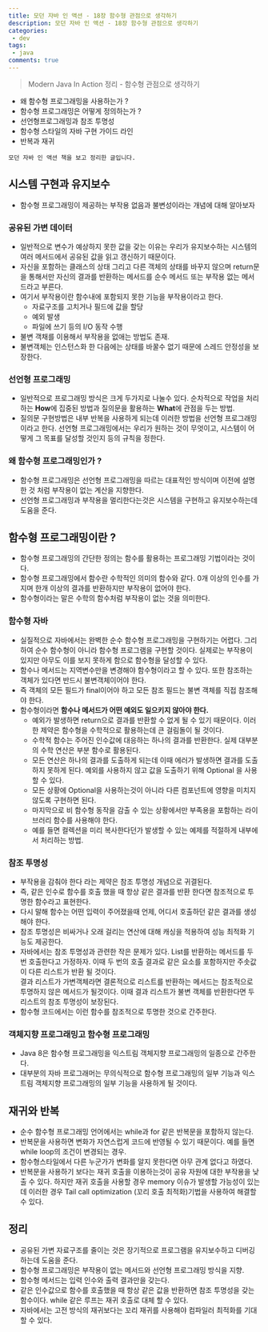 ```yaml
---
title: 모던 자바 인 액션 - 18장 함수형 관점으로 생각하기
description: 모던 자바 인 액션 - 18장 함수형 관점으로 생각하기
categories:
 - dev
tags:
 - java
comments: true
---
```

> Modern Java In Action 정리 - 함수형 관점으로 생각하기

  * 왜 함수형 프로그래밍을 사용하는가 ?
  * 함수형 프로그래밍은 어떻게 정의하는가 ?
  * 선언형프로그래밍과 참조 투명성
  * 함수형 스타일의 자바 구현 가이드 라인
  * 반복과 재귀

`모던 자바 인 액션 책을 보고 정리한 글입니다.` 

## 시스템 구현과 유지보수
* 함수형 프로그래밍이 제공하는 부작용 없음과 불변성이라는 개념에 대해 알아보자
  
### 공유된 가변 데이터
* 일반적으로 변수가 예상하지 못한 값을 갖는 이유는 우리가 유지보수하는 시스템의 여러 메서드에서 공유된 값을 읽고 갱신하기 때문이다. 
* 자신을 포함하는 클래스의 상태 그리고 다른 객체의 상태를 바꾸지 않으며 return문을 통해서만 자신의 결과를 반환하는 메서드를 순수 메서드 또는 부작용 없는 메서드라고 부른다. 
* 여기서 부작용이란 함수내에 포함되지 못한 기능을 부작용이라고 한다. 
  * 자료구조를 고치거나 필드에 값을 할당
  * 예외 발생
  * 파일에 쓰기 등의 I/O 동작 수행
* 불변 객채를 이용해서 부작용을 없애는 방법도 존재. 
* 불변객체는 인스턴스화 한 다음에는 상태를 바꿀수 없기 때문에 스레드 안정성을 보장한다. 

### 선언형 프로그래밍
* 일반적으로 프로그래밍 방식은 크게 두가지로 나눌수 있다. 순차적으로 작업을 처리하는 **How**에 집중된 방법과 질의문을 활용하는 **What**에 관점을 두는 방법. 
* 질의문 구현방법은 내부 반복을 사용하게 되는데 이러한 방법을 선언형 프로그래밍이라고 한다. 선언형 프로그래밍에서는 우리가 원하는 것이 무엇이고, 시스템이 어떻게 그 목표를 달성할 것인지 등의 규칙을 정한다. 

### 왜 함수형 프로그래밍인가 ? 
* 함수형 프로그래밍은 선언형 프로그래밍을 따르는 대표적인 방식이며 이전에 설명한 것 처럼 부작용이 없는 계산을 지향한다.
* 선언형 프로그래밍과 부작용을 멀리한다는것은 시스템을 구현하고 유지보수하는데 도움을 준다. 

## 함수형 프로그래밍이란 ?
* 함수형 프로그래밍의 간단한 정의는 함수를 활용하는 프로그래밍 기법이라는 것이다. 
* 함수형 프로그래밍에서 함수란 수학적인 의미의 함수와 같다. 0개 이상의 인수를 가지며 한개 이상의 결과를 반환하지만 부작용이 없어야 한다. 
* 함수형이라는 말은 수학의 함수처럼 부작용이 없는 것을 의미한다. 

### 함수형 자바
* 실질적으로 자바에서는 완벽한 순수 함수형 프로그래밍을 구현하기는 어렵다. 그리하여 순수 함수형이 아니라 함수형 프로그램을 구현할 것이다. 실제로는 부작용이 있지만 아무도 이를 보지 못하게 함으로 함수형을 달성할 수 있다. 
* 함수나 메서드는 지역변수만을 변경해야 함수형이라고 할 수 있다. 또한 참조하는 객체가 있다면 반드시 불변객체이어야 한다. 
* 즉 객체의 모든 필드가 final이어야 하고 모든 참조 필드는 불변 객체를 직접 참조해야 한다. 
* 함수형이라면 **함수나 메서드가 어떤 예외도 일으키지 않아야 한다.**
  * 예외가 발생하면 return으로 결과를 반환할 수 없게 될 수 있기 때문이다. 이러한 제약은 함수형을 수학적으로 활용하는데 큰 걸림돌이 될 것이다. 
  * 수학적 함수는 주어진 인수값에 대응하는 하나의 결과를 반환한다. 실제 대부분의 수학 연산은 부분 함수로 활용된다.
  * 모든 연산은 하나의 결과를 도출하게 되는데 이때 에러가 발생하면 결과를 도출하지 못하게 된다. 예외를 사용하지 않고 값을 도출하기 위해 Optional 을 사용할 수 있다.
  * 모든 상황에 Optional을 사용하는것이 아니라 다른 컴포넌트에 영향을 미치지 않도록 구현하면 된다. 
  * 마지막으로 비 함수형 동작을 감출 수 있는 상황에서만 부족용을 포함하는 라이브러리 함수를 사용해야 한다. 
  * 예를 들면 컬렉션을 미리 복사한다던가 발생할 수 있는 예제를 적절하게 내부에서 처리하는 방법. 

### 참조 투명성
* 부작용을 감춰야 한다 라는 제약은 참조 투명성 개념으로 귀결된다. 
* 즉, 같은 인수로 함수를 호출 했을 때 항상 같은 결과를 반환 한다면 참조적으로 투명한 함수라고 표현한다. 
* 다시 말해 함수는 어떤 입력이 주어졌을때 언제, 어디서 호출하던 같은 결과를 생성해야 한다. 
* 참조 투명성은 비싸거나 오래 걸리는 연산에 대해 캐싱을 적용하여 성능 최적화 기능도 제공한다.
* 자바에서는 참조 투명성과 관련한 작은 문제가 있다. List를 반환하는 메서드를 두 번 호출한다고 가정하자. 이때 두 번의 호출 결과로 같은 요소를 포함하지만 주솟값이 다른 리스트가 반환 될 것이다.  
  결과 리스트가 가변객체라면 결론적으로 리스트를 반환하는 메서드는 참조적으로 투명하지 않은 메서드가 될것이다. 이때 결과 리스트가 불변 객체를 반환한다면 두 리스트의 참조 투명성이 보장된다.
* 함수형 코드에서는 이런 함수를 참조적으로 투명한 것으로 간주한다. 

### 객체지향 프로그래밍고 함수형 프로그래밍
* Java 8은 함수형 프로그래밍을 익스트림 객체지향 프로그래밍의 일종으로 간주한다. 
* 대부분의 자바 프로그래머는 무의식적으로 함수형 프로그래밍의 일부 기능과 익스트림 객체지향 프로그래밍의 일부 기능을 사용하게 될 것이다.

## 재귀와 반복
* 순수 함수형 프로그래밍 언어에서는 while과 for 같은 반복문을 포함하지 않는다. 
* 반복문을 사용하면 변화가 자연스럽게 코드에 반영될 수 있기 때문이다. 예를 들면 while loop의 조건이 변경되는 경우. 
* 함수형스타일에서 다른 누군가가 변화를 알지 못한다면 아무 관계 없다고 하였다. 
* 반복문을 사용하기 보다는 재귀 호출을 이용하는것이 공유 자원에 대한 부작용을 낮출 수 있다. 하지만 재귀 호출을 사용할 경우 memory 이슈가 발생할 가능성이 있는데 이러한 경우 Tail call optimization (꼬리 호출 최적화)기법을 사용하여 해결할 수 있다. 

## 정리
* 공유된 가변 자료구조를 줄이는 것은 장기적으로 프로그램을 유지보수하고 디버깅하는데 도움을 준다. 
* 함수형 프로그래밍은 부작용이 없는 메서드와 선언형 프로그래밍 방식을 지향.
* 함수형 메서드는 입력 인수와 출력 결과만을 갖는다. 
* 같은 인수값으로 함수를 호출했을 때 항상 같은 값을 반환하면 참조 투명성을 갖는 함수이다. while 같은 루프는 재귀 호출로 대체 할 수 있다. 
* 자바에서는 고전 방식의 재귀보다는 꼬리 재귀를 사용해야 컴파일러 최적화를 기대할 수 있다. 

